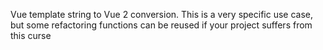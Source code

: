 Vue template string to Vue 2 conversion. This is a very specific use case, but some refactoring functions can be reused if your project suffers from this curse
